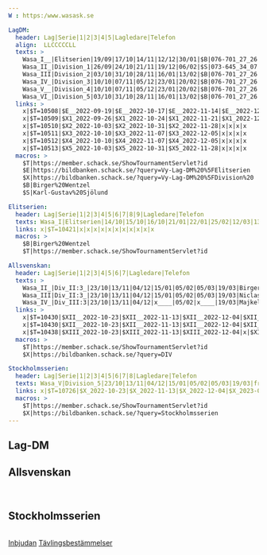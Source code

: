 ```yaml
---
W : https:/www.wasask.se

LagDM:
  header: Lag|Serie|1|2|3|4|5|Lagledare|Telefon
  align:  LLCCCCCLL
  texts: >
    Wasa_I__|Elitserien|19/09|17/10|14/11|12/12|30/01|$B|076-701_27_26
    Wasa_II_|Division_1|26/09|24/10|21/11|19/12|06/02|$S|073-645_34_07
    Wasa_III|Division_2|03/10|31/10|28/11|16/01|13/02|$B|076-701_27_26
    Wasa_IV_|Division_3|10/10|07/11|05/12|23/01|20/02|$B|076-701_27_26
    Wasa_V__|Division_4|10/10|07/11|05/12|23/01|20/02|$B|076-701_27_26
    Wasa_VI_|Division_5|03/10|31/10|28/11|16/01|13/02|$B|076-701_27_26
  links: >
    x|$T=10508|$E__2022-09-19|$E__2022-10-17|$E__2022-11-14|$E__2022-12-12|x|x|x
    x|$T=10509|$X1_2022-09-26|$X1_2022-10-24|$X1_2022-11-21|$X1_2022-12-19|x|x|x
    x|$T=10510|$X2_2022-10-03|$X2_2022-10-31|$X2_2022-11-28|x|x|x|x
    x|$T=10511|$X3_2022-10-10|$X3_2022-11-07|$X3_2022-12-05|x|x|x|x
    x|$T=10512|$X4_2022-10-10|$X4_2022-11-07|$X4_2022-12-05|x|x|x|x
    x|$T=10513|$X5_2022-10-03|$X5_2022-10-31|$X5_2022-11-28|x|x|x|x
  macros: >
    $T|https://member.schack.se/ShowTournamentServlet?id
    $E|https://bildbanken.schack.se/?query=Vy-Lag-DM%20%5FElitserien
    $X|https://bildbanken.schack.se/?query=Vy-Lag-DM%20%5FDivision%20
    $B|Birger%20Wentzel
    $S|Karl-Gustav%20Sjölund

Elitserien:
  header: Lag|Serie|1|2|3|4|5|6|7|8|9|Lagledare|Telefon
  texts: Wasa_I|Elitserien|14/10|15/10|16/10|21/01|22/01|25/02|12/03|13/03|14/03|$B|076-701_27_26
  links: x|$T=10421|x|x|x|x|x|x|x|x|x|x|x
  macros: >
    $B|Birger%20Wentzel
    $T|https://member.schack.se/ShowTournamentServlet?id

Allsvenskan:
  header: Lag|Serie|1|2|3|4|5|6|7|Lagledare|Telefon
  texts: >
    Wasa_II_|Div_II:3_|23/10|13/11|04/12|15/01|05/02|05/03|19/03|Birger_Wenzel____|076-701_27_26
    Wasa_III|Div_II:3_|23/10|13/11|04/12|15/01|05/02|05/03|19/03|Niclas_Hedin_____|073-345_16_54
    Wasa_IV_|Div_III:3|23/10|13/11|04/12|x____|05/02|x____|19/03|Majkel_Kokocinski|076-052_60_05
  links: >
    x|$T=10430|$XII__2022-10-23|$XII__2022-11-13|$XII__2022-12-04|$XII__2023-01-15|$XII__2023-02-05|$XII__2023-03-05|$XII__2023-03-19|x|x
    x|$T=10430|$XII__2022-10-23|$XII__2022-11-13|$XII__2022-12-04|$XII__2023-01-15|$XII__2023-02-05|$XII__2023-03-05|$XII__2023-03-19|x|x
    x|$T=10438|$XIII_2022-10-23|$XIII_2022-11-13|$XIII_2022-12-04|x|$XIII_2023-02-05|x|$XIII_2023-03-19|x|x
  macros: >
    $T|https://member.schack.se/ShowTournamentServlet?id
    $X|https://bildbanken.schack.se/?query=DIV

Stockholmsserien:
  header: Lag|Serie|1|2|3|4|5|6|7|8|Lagledare|Telefon
  texts: Wasa_V|Division_5|23/10|13/11|04/12|15/01|05/02|05/03|19/03|frirond|David_Douhan|okänd
  links: x|$T=10726|$X_2022-10-23|$X_2022-11-13|$X_2022-12-04|$X_2023-01-15|$X_2023-02-05|$X_2023-03-05|$X_2023-03-19|x|x
  macros: >
    $T|https://member.schack.se/ShowTournamentServlet?id
    $X|https://bildbanken.schack.se/?query=Stockholmsserien
---
```


## Lag-DM
<TABLE data={LagDM} />

## Allsvenskan
<TABLE data={Elitserien} />
<TABLE data={Allsvenskan} />

## Stockholmsserien
<TABLE data={Stockholmsserien} />

[Inbjudan]({W}/Inbjudan_Lag_DM_2022_2023.pdf)
[Tävlingsbestämmelser]({W}/Tavlingsbestammelser_Lag_DM_2022_2023.pdf)

<script>
  import TABLE from "$lib/TABLE.svelte"
</script>
